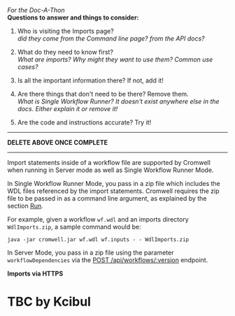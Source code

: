 _For the Doc-A-Thon_  
**Questions to answer and things to consider:**

1. Who is visiting the Imports page?  
*did they come from the Command line page? from the API docs?*
2. What do they need to know first?  
*What are imports? Why might they want to use them? Common use cases?*
3. Is all the important information there? If not, add it!  

4. Are there things that don't need to be there? Remove them.  
*What is Single Workflow Runner? It doesn't exist anywhere else in the docs. Either explain it or remove it!*
5. Are the code and instructions accurate? Try it!

---
 **DELETE ABOVE ONCE COMPLETE**

---


Import statements inside of a workflow file are supported by Cromwell when running in Server mode as well as Single Workflow Runner Mode.

In Single Workflow Runner Mode, you pass in a zip file which includes the WDL files referenced by the import statements. Cromwell requires the zip file to be passed in as a command line argument, as explained by the section [Run](CommandLine).

For example, given a workflow `wf.wdl` and an imports directory `WdlImports.zip`, a sample command would be:
```
java -jar cromwell.jar wf.wdl wf.inputs - - WdlImports.zip
```

In Server Mode, you pass in a zip file using the parameter `workflowDependencies` via the [POST /api/workflows/:version](/restapi#post-apiworkflowsversion) endpoint.

**Imports via HTTPS**

# TBC by Kcibul